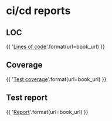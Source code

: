 # ci/cd reports

## LOC

{{ '[Lines of code]({url}/artifacts/lines/lines.txt)'.format(url=book_url) }}

## Coverage

{{ '[Test coverage]({url}/html-coverage/)'.format(url=book_url) }}

## Test report

{{ '[Report]({url}/html-report/report.html)'.format(url=book_url) }}